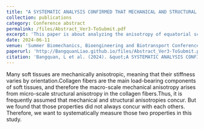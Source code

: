 ```yaml
---
title: "A SYSTEMATIC ANALYSIS CONFIRMED THAT MECHANICAL AND STRUCTURAL ANISOTROPIES DO NOT CONCUR IN 37% OF EQUATORIAL SCLERA SAMPLES"
collection: publications
category: Conference abstract
permalink: /files/Abstract_Ver3-ToSubmit.pdf
excerpt: 'This paper is about analyzing the anisotropy of equatorial sclera.'
date: 2024-06-11
venue: 'Summer Biomechanics, Bioengineering and Biotransport Conference'
paperurl: 'http://BangquanLiao.github.io/files/Abstract_Ver3-ToSubmit.pdf'
citation: 'Bangquan, L et al. (2024). &quot;A SYSTEMATIC ANALYSIS CONFIRMED THAT MECHANICAL AND STRUCTURAL ANISOTROPIES DO NOT CONCUR IN 37% OF EQUATORIAL SCLERA SAMPLES.&quot; <i>SB3C</i>.'
---
```


Many soft tissues are mechanically anisotropic, meaning that their stiffness varies by orientation.Collagen fibers are the main load-bearing components of soft tissues, and therefore the macro-scale mechanical anisotropy arises from micro-scale structural anisotropy in the collagen fibers.Thus, it is frequently assumed that mechanical and structural anisotropies concur. But we found that those properties did not always concur with each others. Therefore, we want to systematically measure those two properties in this study.
